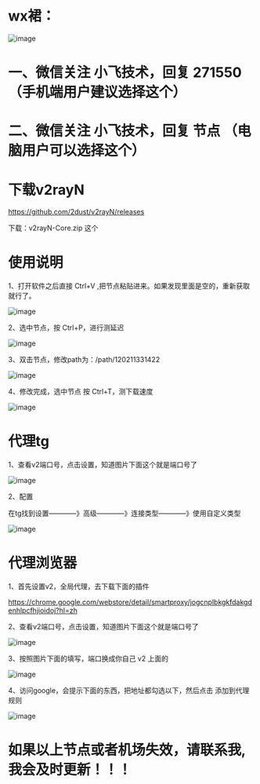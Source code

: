 # wx裙：

![image](https://user-images.githubusercontent.com/110610306/218096106-b513fb6b-e25b-46f5-a8a7-973a9ca55b00.png)

# 一、微信关注 小飞技术，回复 271550  （手机端用户建议选择这个）

# 二、微信关注 小飞技术，回复 节点 （电脑用户可以选择这个）

# 下载v2rayN

https://github.com/2dust/v2rayN/releases

下载：v2rayN-Core.zip 这个

# 使用说明

1、打开软件之后直接 Ctrl+V ,把节点粘贴进来。如果发现里面是空的，重新获取就行了。

![image](https://user-images.githubusercontent.com/110610306/191232273-601abba3-796a-42f9-869c-1648174db292.png)


2、选中节点，按 Ctrl+P，进行测延迟

![image](https://user-images.githubusercontent.com/110610306/191206938-c7fabb0a-50bd-423a-808a-c3982a378ea7.png)


3、双击节点，修改path为：/path/120211331422

![image](https://user-images.githubusercontent.com/110610306/191206232-a36db024-8f4b-43af-b455-d79c61f90c39.png)


4、修改完成，选中节点 按 Ctrl+T，测下载速度

![image](https://user-images.githubusercontent.com/110610306/191207004-b9b61238-a039-45e9-b438-c6320fac7da7.png)

# 代理tg

1、查看v2端口号，点击设置，知道图片下面这个就是端口号了

![image](https://user-images.githubusercontent.com/110610306/191430985-da23b156-cfd0-40cb-a69c-a24004099a86.png)


2、配置

在tg找到设置————》高级————》连接类型————》使用自定义类型

![image](https://user-images.githubusercontent.com/110610306/191431244-5ccdb970-dd72-4241-b194-2e3915ffe563.png)



# 代理浏览器

1、首先设置v2，全局代理，去下载下面的插件

https://chrome.google.com/webstore/detail/smartproxy/jogcnplbkgkfdakgdenhlpcfhjioidoj?hl=zh

2、查看v2端口号，点击设置，知道图片下面这个就是端口号了

![image](https://user-images.githubusercontent.com/110610306/191430985-da23b156-cfd0-40cb-a69c-a24004099a86.png)

3、按照图片下面的填写，端口换成你自己 v2 上面的


![image](https://user-images.githubusercontent.com/110610306/191431411-a9a1954e-cc63-49a9-ad60-1b20cbef5e54.png)

4、访问google，会提示下面的东西，把地址都勾选以下，然后点击 添加到代理规则

![image](https://user-images.githubusercontent.com/110610306/191431741-e86ade3c-40eb-4e41-8075-b0c8f57f8c25.png)


# 如果以上节点或者机场失效，请联系我,我会及时更新！！！


